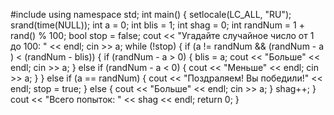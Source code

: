 #include <iostream>
using namespace std;
int main()
{
	setlocale(LC_ALL, "RU");
	srand(time(NULL));
	int a = 0;
	int blis = 1;
	int shag = 0;
	int randNum = 1 + rand() % 100;
	bool stop = false;
	cout << "Угадайте случайное число от 1 до 100: " << endl;
	cin >> a;
	while (!stop)
	{
		if (a != randNum && (randNum - a ) < (randNum - blis))
		{
			if (randNum - a > 0)
			{
				blis = a;
				cout << "Больше" << endl;
				cin >> a;
			}
			else if (randNum - a < 0)
			{
				cout << "Меньше" << endl;
				cin >> a;
			}
		}
		else if (a == randNum)
		{
			cout << "Поздраляем! Вы победили!" << endl;
			stop = true;
		}
		else
		{
			cout << "Больше" << endl;
			cin >> a;
		}
		shag++;
	}
	cout << "Всего попыток: " << shag << endl;
	return 0;
}
